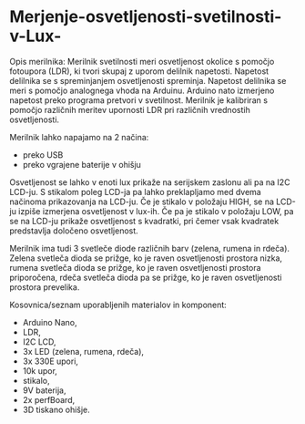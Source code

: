 # Merjenje-osvetljenosti-svetilnosti-v-Lux-

Opis merilnika:
Merilnik svetilnosti meri osvetljenost okolice s pomočjo fotoupora (LDR), ki tvori skupaj z uporom delilnik napetosti. Napetost delilnika se s spreminjanjem osvetljenosti spreminja. Napetost delilnika se meri s pomočjo analognega vhoda na Arduinu. Arduino nato izmerjeno napetost preko programa pretvori v svetilnost. Merilnik je kalibriran s pomočjo različnih meritev upornosti LDR pri različnih vrednostih osvetljenosti. 

Merilnik lahko napajamo na 2 načina:
- preko USB
- preko vgrajene baterije v ohišju

Osvetljenost se lahko v enoti lux prikaže na serijskem zaslonu ali pa na I2C LCD-ju. S stikalom poleg LCD-ja pa lahko preklapljamo med dvema načinoma prikazovanja na LCD-ju. Če je stikalo v položaju HIGH, se na LCD-ju izpiše izmerjena osvetljenost v lux-ih. Če pa je stikalo v položaju LOW, pa se na LCD-ju prikaže osvetljenost s kvadratki, pri čemer vsak kvadratek predstavlja določeno osvetljenost.  

Merilnik ima tudi 3 svetleče diode različnih barv (zelena, rumena in rdeča). Zelena svetleča dioda se prižge, ko je raven osvetljenosti prostora nizka, rumena svetleča dioda se prižge, ko je raven osvetljenosti prostora priporočena, rdeča svetleča dioda pa se prižge, ko je raven osvetljenosti prostora prevelika.

Kosovnica/seznam uporabljenih materialov in komponent:
- Arduino Nano,
- LDR,
- I2C LCD,
- 3x LED (zelena, rumena, rdeča),
- 3x 330E upori,
- 10k upor,
- stikalo,
- 9V baterija,
- 2x perfBoard,
- 3D tiskano ohišje.
